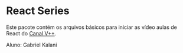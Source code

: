 # React Series
Este pacote contém os arquivos básicos para iniciar as vídeo aulas
de React do [Canal V++](https://youtube.com/user/VPlusPlus).

Aluno: Gabriel Kalani

